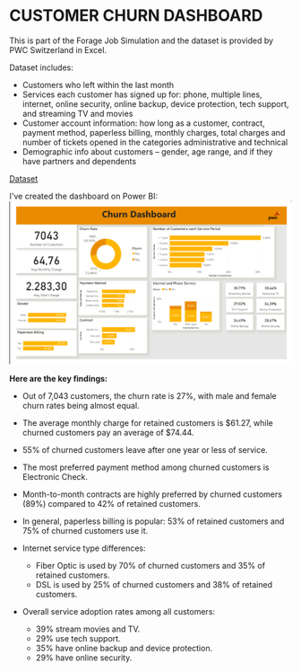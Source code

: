 # CUSTOMER CHURN DASHBOARD

This is part of the Forage Job Simulation and the dataset is provided by PWC Switzerland in Excel. 

 Dataset includes: 
- Customers who left within the last month
- Services each customer has signed up for: phone, multiple lines, internet, online security, online backup, device protection, tech
support, and streaming TV and movies
- Customer account information: how long as a customer, contract, payment method, paperless billing, monthly charges, total charges
and number of tickets opened in the categories administrative and technical
- Demographic info about customers – gender, age range, and if they have partners and dependents

 [Dataset](./02%20Churn-Dataset.xlsx)

I've created the dashboard on Power BI: 
![View png](./ChurnDashboard.png)

**Here are the key findings:**

- Out of 7,043 customers, the churn rate is 27%, with male and female churn rates being almost equal.
- The average monthly charge for retained customers is $61.27, while churned customers pay an average of $74.44.
- 55% of churned customers leave after  one year or less of service.
- The most preferred payment method among churned customers is Electronic Check.
- Month-to-month contracts are highly preferred by churned customers (89%) compared to 42% of retained customers.
- In general, paperless billing is popular: 53% of retained customers and 75% of churned customers use it.
- Internet service type differences:
  - Fiber Optic is used by 70% of churned customers and 35% of retained customers.
  - DSL is used by 25% of churned customers and 38% of retained customers.
   
- Overall service adoption rates among all customers:
  - 39% stream movies and TV.
  - 29% use tech support.
  - 35% have online backup and device protection.
  - 29% have online security.






